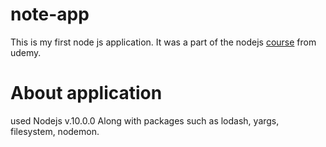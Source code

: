 # note-app

This is my first node js application. It was a part of the nodejs <a href="https://www.udemy.com/the-complete-nodejs-developer-course-2/learn/v4/">course</a> from udemy.

# About application

used Nodejs v.10.0.0 Along with packages such as lodash, yargs, filesystem, nodemon.
